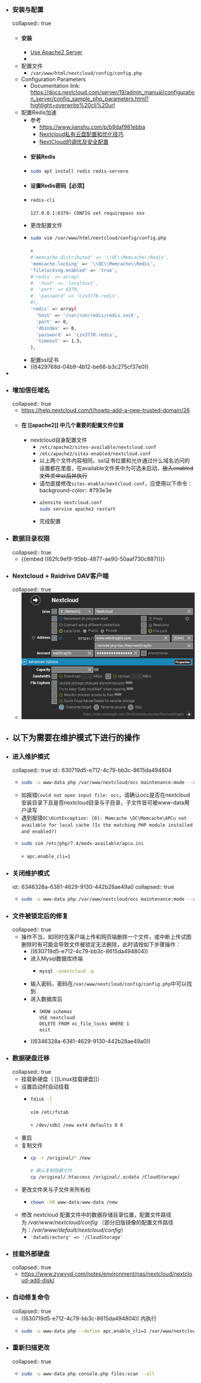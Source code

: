 - ### 安装与配置
  collapsed:: true
	- #### 安装
		- [Use Apache2 Server](https://docs.nextcloud.com/server/stable/admin_manual/installation/source_installation.html#apache-web-server-configuration)
		-
	- 配置文件
		- `/var/www/html/nextcloud/config/config.php`
	- Configuration Parameters
		- Documentation link: https://docs.nextcloud.com/server/19/admin_manual/configuration_server/config_sample_php_parameters.html?highlight=overwrite%20cli%20url
	- 配置Redis加速
		- 参考
			- https://www.jianshu.com/p/b9daf981ebba
			- [Nextcloud私有云盘配置和优化技巧](https://zhuanlan.zhihu.com/p/50322342)
			- [NextCloud的调优及安全配置](https://www.fencatn.com/197/)
		- #### 安装Redis
		- ```bash
		  sudo apt install redis redis-servere
		  ```
		- #### 设置Redis密码【必须】
		- ```bash
		  redis-cli
		  
		  127.0.0.1:6379> CONFIG set requirepass xxx
		  ```
		- 更改配置文件
		- ```bash
		  sudo vim /var/www/html/nextcloud/config/config.php
		  
		  +
		  #'memcache.distributed' => '\\OC\\Memcache\\Redis',
		  'memcache.locking' => '\\OC\\Memcache\\Redis',
		  'filelocking.enabled' => 'true',
		  #'redis' => array(
		  #  'host' => 'localhost',
		  #  'port' => 6379,
		  #  'password' => 'Lzx3778.redis',
		  #),
		  'redis' => array(
		    'host' => '/var/run/redis/redis.sock',
		    'port' => 0,
		    'dbindex' => 0,
		    'password' => 'Lzx3778.redis',
		    'timeout' => 1.5,
		  ),
		  ```
		- 配置ssl证书
		- ((6429768d-04b9-4b12-be66-b3c275cf37e0))
-
- ### 增加信任域名
  collapsed:: true
	- https://help.nextcloud.com/t/howto-add-a-new-trusted-domain/26
	- #### 在 [[apache2]] 中几个重要的配置文件位置
		- nextcloud自身配置文件
			- `/etc/apache2/sites-available/nextcloud.conf`
			- `/etc/apache2/sites-enabled/nextcloud.conf`
			- 以上两个文件内容相同，ssl证书位置和允许通过什么域名访问的设置都在里面，在available文件夹中为可选未启动，~~放入enabled文件夹中以后并执行~~
			- 请勿直接修改`sites-enable/nextcloud.conf`，应使用以下命令：
			  background-color:: #793e3e
			- ```bash
			  a2ensite nextcloud.conf
			  sudo service apache2 restart
			  ```
			- 完成配置
- ### 数据目录权限
  collapsed:: true
	- {{embed ((62fc9ef9-95bb-4877-ae90-50aaf730c887))}}
- ### Nextcloud + Raidrive DAV客户端
  collapsed:: true
	- ![image.png](../assets/image_1653845444421_0.png)
- ## 以下为需要在维护模式下进行的操作
- ### 进入维护模式
  collapsed:: true
  id:: 630719d5-e712-4c79-bb3c-8615da494804
	- ```bash
	  sudo -u www-data php /var/www/nextcloud/occ maintenance:mode --on
	  ```
	- 如报错`Could not open input file: occ`，请确认occ是否在nextcloud安装目录下且是否nextcloud目录与子目录，子文件皆可被www-data用户读写
	- 遇到报错`OC\HintException: [0]: Memcache \OC\Memcache\APCu not available for local cache (Is the matching PHP module installed and enabled?)`
	- ```bash
	  sudo vim /etc/php/7.4/mods-available/apcu.ini
	  
	  + apc.enable_cli=1
	  ```
- ### 关闭维护模式
  id:: 6346328a-6381-4629-9130-442b28ae49a0
  collapsed:: true
	- ```bash
	  sudo -u www-data php /var/www/nextcloud/occ maintenance:mode --off
	  ```
- ### 文件被锁定后的修复
  collapsed:: true
	- 操作不当，如同时在客户端上传和网页端删除一个文件，或中断上传试图删除时有可能会导致文件被锁定无法删除，此时请按如下步骤操作：
		- ((630719d5-e712-4c79-bb3c-8615da494804))
		- 进入Mysql数据库终端
			- ```bash
			  mysql -unextcloud -p
			  ```
		- 输入密码，密码在`/var/www/nextcloud/config/config.php`中可以找到
		- 进入数据库后
			- ```Mysql
			  SHOW schemas
			  USE nextcloud
			  DELETE FROM oc_file_locks WHERE 1
			  exit
			  ```
		- ((6346328a-6381-4629-9130-442b28ae49a0))
- ### 数据硬盘迁移
  collapsed:: true
	- 挂载新硬盘（ [[Linux挂载硬盘]]）
	- 设置启动时自动挂载
		- ```bash
		  fdisk -l
		  
		  vim /etc/fstab
		  
		  + /dev/sdb1 /new ext4 defaults 0 0
		  ```
	- 重启
	- 复制文件
		- ```bash
		  cp -r /original/* /new
		  
		  # 确认复制隐藏文件
		  cp /original/.htaccess /original/.ocdata /CloudStorage/
		  ```
	- 更改文件夹与子文件夹所有权
		- ```bash
		  chown -hR www-data:www-data /new
		  ```
	- 修改 nextcloud 配置文件中的数据存储目录位置，配置文件路径为 */var/www/nextcloud/config* （部分旧版镜像的配置文件路径为：*/var/www/default/nextcloud/config*）
		- `'datadirectory' => '/CloudStorage'`
- ### 挂载外部硬盘
  collapsed:: true
	- https://www.zywvvd.com/notes/environment/nas/nextcloud/nextcloud-add-disk/
- ### 自动修复命令
  collapsed:: true
	- ((630719d5-e712-4c79-bb3c-8615da494804)) 内执行
	- ```bash
	  sudo -u www-data php --define apc.enable_cli=1 /var/www/nextcloud/occ maintenance:repair
	  ```
- ### 重新扫描更改
  collapsed:: true
	- ```bash
	  sudo -u www-data php console.php files:scan --all
	  ```